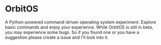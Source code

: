 # OrbitOS

A Python-powered command-driven operating system experiment. Explore basic commands and enjoy your experience. 
While OrbitOS is still in beta, you may experience some bugs. So if you found one or you have a suggestion please create a issue and I'll look into it. 
